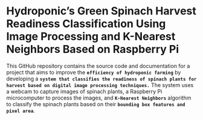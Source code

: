 # Hydroponic’s Green Spinach Harvest Readiness Classification Using Image Processing and K-Nearest Neighbors Based on Raspberry Pi
This GitHub repository contains the source code and documentation for a project that aims to improve the **`efficiency of hydroponic farming`** by developing a **`system that classifies the readiness of spinach plants for harvest based on digital image processing techniques.`** The system uses a webcam to capture images of spinach plants, a Raspberry Pi microcomputer to process the images, and **`K-Nearest Neighbors`** algorithm to classify the spinach plants based on their **`bounding box features and pixel area`**.
